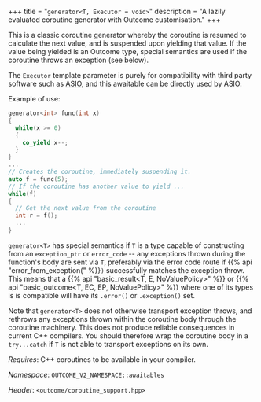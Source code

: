 +++
title = "`generator<T, Executor = void>`"
description = "A lazily evaluated coroutine generator with Outcome customisation."
+++

This is a classic coroutine generator whereby the coroutine is resumed to calculate
the next value, and is suspended upon yielding that value. If the value being
yielded is an Outcome type, special semantics are used if the coroutine throws
an exception (see below).

The `Executor` template parameter is purely for compatibility with third party software
such as [ASIO](https://think-async.com/Asio/), and this awaitable can be directly used
by ASIO.

Example of use:

```c++
generator<int> func(int x)
{
  while(x >= 0)
  {
    co_yield x--;
  }
}
...
// Creates the coroutine, immediately suspending it.
auto f = func(5);
// If the coroutine has another value to yield ...
while(f)
{
  // Get the next value from the coroutine
  int r = f();
  ...
}
```

`generator<T>` has special semantics if `T` is a type capable of constructing from
an `exception_ptr` or `error_code` -- any exceptions thrown during the function's body
are sent via `T`, preferably via the error code route if {{% api "error_from_exception(" %}}`)`
successfully matches the exception throw. This means that a
{{% api "basic_result<T, E, NoValuePolicy>" %}} or {{% api "basic_outcome<T, EC, EP, NoValuePolicy>" %}} where one of its types is
is compatible will have its `.error()` or `.exception()` set.

Note that `generator<T>` does not otherwise transport exception throws, and rethrows
any exceptions thrown within the coroutine body through the coroutine machinery.
This does not produce reliable consequences in current C++ compilers. You should
therefore wrap the coroutine body in a `try...catch` if `T` is not able to transport
exceptions on its own.

*Requires*: C++ coroutines to be available in your compiler.

*Namespace*: `OUTCOME_V2_NAMESPACE::awaitables`

*Header*: `<outcome/coroutine_support.hpp>`
